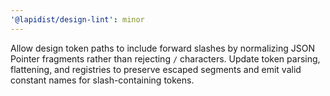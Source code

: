 ```yaml
---
'@lapidist/design-lint': minor
---
```


Allow design token paths to include forward slashes by normalizing JSON Pointer fragments rather than rejecting `/` characters. Update token parsing, flattening, and registries to preserve escaped segments and emit valid constant names for slash-containing tokens.
